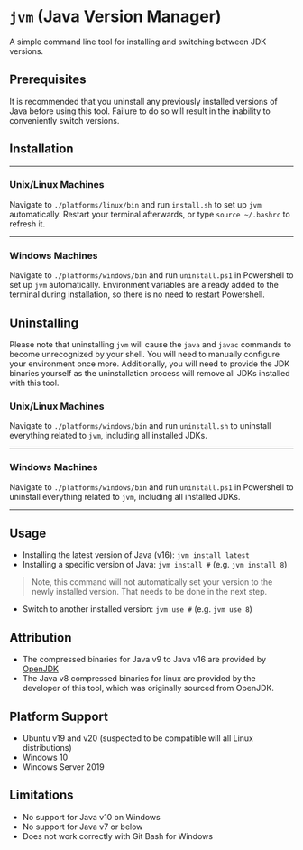 # `jvm` (Java Version Manager)

A simple command line tool for installing and switching between JDK versions.

## Prerequisites

It is recommended that you uninstall any previously installed versions of Java before using this tool. Failure to do so will result in the inability to conveniently switch versions.

## Installation
---

### Unix/Linux Machines

Navigate to `./platforms/linux/bin` and run `install.sh` to set up `jvm` automatically. Restart your terminal afterwards, or type `source ~/.bashrc` to refresh it.

---

### Windows Machines

Navigate to `./platforms/windows/bin` and run `uninstall.ps1` in Powershell to set up `jvm` automatically. Environment variables are already added to the terminal during installation, so there is no need to restart Powershell.



## Uninstalling

Please note that uninstalling `jvm` will cause the `java` and `javac` commands to become unrecognized by your shell. You will need to manually configure your environment once more. Additionally, you will need to provide the JDK binaries yourself as the uninstallation process will remove all JDKs installed with this tool.

### Unix/Linux Machines

Navigate to `./platforms/windows/bin` and run `uninstall.sh` to uninstall everything related to `jvm`, including all installed JDKs.

---

### Windows Machines

Navigate to `./platforms/windows/bin` and run `uninstall.ps1` in Powershell to uninstall everything related to `jvm`, including all installed JDKs. 

---
## Usage
- Installing the latest version of Java (v16): `jvm install latest`
- Installing a specific version of Java: `jvm install #` (e.g. `jvm install 8`)
> Note, this command will not automatically set your version to the newly installed version. That needs to be done in the next step.
- Switch to another installed version: `jvm use #` (e.g. `jvm use 8`)

## Attribution
- The compressed binaries for Java v9 to Java v16 are provided by [OpenJDK](https://openjdk.java.net/)
- The Java v8 compressed binaries for linux are provided by the developer of this tool, which was originally sourced from OpenJDK.

## Platform Support
- Ubuntu v19 and v20 (suspected to be compatible will all Linux distributions)
- Windows 10
- Windows Server 2019

## Limitations
- No support for Java v10 on Windows
- No support for Java v7 or below
- Does not work correctly with Git Bash for Windows
